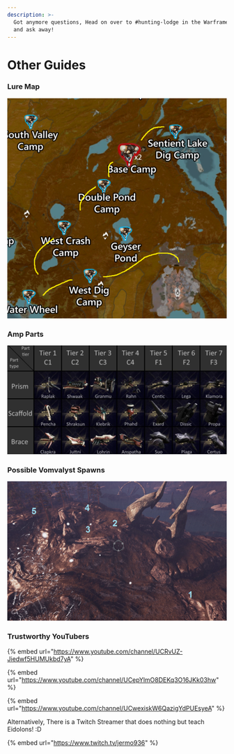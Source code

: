 ```yaml
---
description: >-
  Got anymore questions, Head on over to #hunting-lodge in the Warframe Discord
  and ask away!
---
```


# Other Guides

### Lure Map

![](../../.gitbook/assets/image%20%2817%29.png)

### Amp Parts

![](../../.gitbook/assets/image%20%2813%29.png)

### Possible Vomvalyst Spawns

![](../../.gitbook/assets/image%20%284%29.png)

### Trustworthy YouTubers

{% embed url="https://www.youtube.com/channel/UCRvUZ-Jiedwf5HUMUkbd7yA" %}

{% embed url="https://www.youtube.com/channel/UCepYlmO8DEKq3O16JKk03hw" %}

{% embed url="https://www.youtube.com/channel/UCwexiskW6QazigYdPUEsyeA" %}

Alternatively, There is a Twitch Streamer that does nothing but teach Eidolons! :D

{% embed url="https://www.twitch.tv/jermo936" %}




